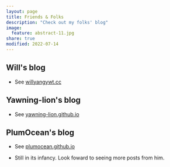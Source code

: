 ```yaml
---
layout: page
title: Friends & Folks
description: "Check out my folks' blog"
image:
  feature: abstract-11.jpg
share: true
modified: 2022-07-14
---
```


## Will's blog

- See [willyangywt.cc](https://willyangywt.cc/)

## Yawning-lion's blog

- See [yawning-lion.github.io](https://yawning-lion.github.io/)

## PlumOcean's blog

- See [plumocean.github.io](https://plumocean.github.io/)

- Still in its infancy. Look foward to seeing more posts from him.